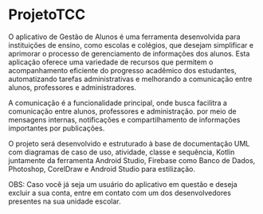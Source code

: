 # ProjetoTCC
O aplicativo de Gestão de Alunos é uma ferramenta desenvolvida para instituições de ensino, como escolas e colégios, que desejam simplificar e aprimorar o processo de gerenciamento de informações dos alunos. Esta aplicação oferece uma variedade de recursos que permitem o acompanhamento eficiente do progresso acadêmico dos estudantes, automatizando tarefas administrativas e melhorando a comunicação entre alunos, professores e administradores.

A comunicação é a funcionalidade principal, onde busca facilitra a comunicação entre alunos, professores e administração. por meio de mensagens internas, notificações e compartilhamento de informações importantes por publicações.

O projeto será desenvolvido e estruturado à base de documentação UML com diagramas de caso de uso, atividade, classe e sequência, Kotlin juntamente da ferramenta Android Studio, Firebase como Banco de Dados, Photoshop, CorelDraw e Android Studio para estilização.

OBS: Caso você já seja um usuário do aplicativo em questão e deseja excluir a sua conta, entre em contato com um dos desenvolvedores presentes na sua unidade escolar.

